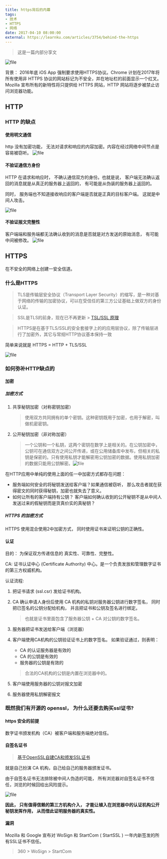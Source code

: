 ```yaml
---
title: https背后的内幕
tags: 
- 技术
- HTTPS
- 网络
date: 2017-04-10 08:00:00
external: https://learnku.com/articles/3754/behind-the-https
---
```


> 这是一篇内部分享文

![file](https://cdn.learnku.com/uploads/images/201702/06/4949/nx3raoaCAR.png)

背景：  2016年底 iOS App 强制要求使用HTTPS协议。Chrome 计划在2017年将所有使用非 HTTPS 协议的网站标记为不安全，并在地址栏的前面显示一个红叉。Mozilla 宣布所有的新特性将只提供给 HTTPS 网站，HTTP 网站将逐步被禁止访问浏览器功能。


## HTTP
### HTTP 的缺点

#### 使用明文通信
http 没有加密功能， 无法对请求和响应的内容加密。内容在经过网络中间节点是容易被窃听。
![file](https://cdn.learnku.com/uploads/images/201702/06/4949/4y5A5AGezM.png)

#### 不验证通信方身份
HTTP  在请求和响应时， 不确认通信双方的身份。也就是说， 客户端无法确认返回的消息就是从真正的服务器上返回的， 有可能是从伪装的服务器上返回的。

同时， 服务端也不知道接收响应的客户端是否就是正真的目标客户端。
这就是中间人攻击。

![file](https://cdn.learnku.com/uploads/images/201702/06/4949/8CntTKYspj.png)


#### 不验证报文完整性
客户端端和服务端都无法确认收到的消息是否就是对方发送的原始消息， 有可能中间被修改。
![file](https://cdn.learnku.com/uploads/images/201702/06/4949/9DUNSe7JeX.png)



## HTTPS
在不安全的网络上创建一安全信道。

### 什么是HTTPS
> TLS是传输层安全协议（Transport Layer Security）的缩写，是一种对基于网络的传输的加密协议，可以在受信任的第三方公证基础上做双方的身份认证。

> SSL是TLS的前身，现在已不再更新  >  [TSL/SSL 原理](https://segmentfault.com/a/1190000002554673)

> HTTPS是在基于TLS/SSL的安全套接字上的的应用层协议，除了传输层进行了加密外，其它与常规HTTP协议基本保持一致

简单来说就是 HTTPS = HTTP + TLS/SSL

![file](https://cdn.learnku.com/uploads/images/201702/06/4949/mKHv5Gv2rd.png)

###  如何弥补HTTP缺点的

#### 加密
##### 加密方式
1. 共享秘钥加密（对称密钥加密）
   > 使用双方共同拥有的单个密钥。这种密钥既用于加密，也用于解密，叫做机密密钥。

2. 公开秘钥加密（非对称加密）
   > 一个公钥和一个私钥，这两个密钥在数学上是相关的。在公钥加密中，公钥可在通信双方之间公开传递，或在公用储备库中发布，但相关的私钥是保密的。只有使用私钥才能解密用公钥加密的数据。使用私钥加密的数据只能用公钥解密。![file](https://cdn.learnku.com/uploads/images/201702/06/4949/188EVQy31L.png)




在HTTP应用中单纯的使用上面的任一中加密方式都存在问题：
* 服务端如何安全的将秘钥发送给客户端？如果通信被窃听， 那么攻击者就在获得密文的同时获得秘钥，加密也就失去了意义。
* 如何让所有的客户端持有公钥？ 客户端如何确认收到的公开秘钥不是从中间人发送过来的假秘钥而是货真价实的真秘钥？



##### HTTPS 的加密方式
HTTPS 使用混合使用2中加密方式， 同时使用证书来证明公钥的正确性。

#### 认证
目的： 为保证双方传递信息的 真实性、可靠性、完整性。

CA:  证书认证中心 (Certificate Authority) 中心。是一个负责发放和管理数字证书的第三方权威机构。


认证流程:
1. 把证书请求 (ssl.csr) 发给证书机构。
2. CA 确认申请人身份后使用 CA 机构的私钥对服务器公钥进行数字签名， 同时把已签名的公钥分配给机构， 并且把证书和公钥及签名进行绑定。

   >也就是证书里面包含了服务器公钥 + CA 对公钥的数字签名。

3. 服务器把证书发送给客户端（浏览器）
4. 客户端使用CA机构的公钥验证证书上的数字签名。 如果验证通过，则表明：
    * CA 的认证服务器是有效的
    * CA 的公钥是有效的
    * 服务器的公钥是有效的

   > 合法的CA机构的公钥是内置在浏览器中的。

5. 客户端使用服务器的公钥对报文加密
6. 服务器使用私钥解密报文


### 既然我们有开源的 openssl， 为什么还要去购买ssl证书?


#### https 安全的前提
数字证书颁发机构（CA）被客户端和服务端绝对信任。


#### 自签名证书
> [基于OpenSSL自建CA和颁发SSL证书](https://segmentfault.com/a/1190000002569859)

就是自己扮演 CA 机构，自己给自己的服务器颁发证书。

由于自签名证书无法排除被中间人伪造的可能， 所有浏览器对自签名证书不信任，浏览的时候回给出风险提示。

![file](https://cdn.learnku.com/uploads/images/201702/06/4949/gVSU1kcUtQ.png)


**因此， 只有值得信赖的第三方机构介入， 才能让植入在浏览器中的认证机构公开秘钥发挥作用， 从而借此证明服务器的真实性。**

#### 漏洞
Mozilla 和 Google 宣布对 WoSign 和 StartCom ( StartSSL ) 一年内新签发的所有SSL证书不信任。

> 360 > WoSign > StartCom










